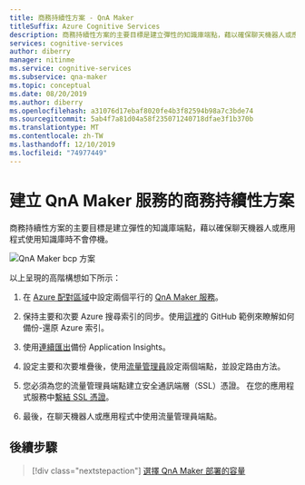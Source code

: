 ```yaml
---
title: 商務持續性方案 - QnA Maker
titleSuffix: Azure Cognitive Services
description: 商務持續性方案的主要目標是建立彈性的知識庫端點，藉以確保聊天機器人或應用程式使用知識庫時不會停機。
services: cognitive-services
author: diberry
manager: nitinme
ms.service: cognitive-services
ms.subservice: qna-maker
ms.topic: conceptual
ms.date: 08/20/2019
ms.author: diberry
ms.openlocfilehash: a31076d17ebaf8020fe4b3f82594b98a7c3bde74
ms.sourcegitcommit: 5ab4f7a81d04a58f235071240718dfae3f1b370b
ms.translationtype: MT
ms.contentlocale: zh-TW
ms.lasthandoff: 12/10/2019
ms.locfileid: "74977449"
---
```

# <a name="create-a-business-continuity-plan-for-your-qna-maker-service"></a>建立 QnA Maker 服務的商務持續性方案

商務持續性方案的主要目標是建立彈性的知識庫端點，藉以確保聊天機器人或應用程式使用知識庫時不會停機。

![QnA Maker bcp 方案](../media/qnamaker-how-to-bcp-plan/qnamaker-bcp-plan.png)

以上呈現的高階構想如下所示：

1. 在 [Azure 配對區域](https://docs.microsoft.com/azure/best-practices-availability-paired-regions)中設定兩個平行的 [QnA Maker 服務](../How-To/set-up-qnamaker-service-azure.md)。

2. 保持主要和次要 Azure 搜尋索引的同步。使用[這裡](https://github.com/pchoudhari/QnAMakerBackupRestore)的 GitHub 範例來瞭解如何備份-還原 Azure 索引。

3. 使用[連續匯出](https://docs.microsoft.com/azure/application-insights/app-insights-export-telemetry)備份 Application Insights。

4. 設定主要和次要堆疊後，使用[流量管理員](https://docs.microsoft.com/azure/traffic-manager/)設定兩個端點，並設定路由方法。

5. 您必須為您的流量管理員端點建立安全通訊端層（SSL）憑證。 在您的應用程式服務中[繫結 SSL 憑證](https://docs.microsoft.com/azure/app-service/configure-ssl-bindings)。

6. 最後，在聊天機器人或應用程式中使用流量管理員端點。

## <a name="next-steps"></a>後續步驟

> [!div class="nextstepaction"]
> [選擇 QnA Maker 部署的容量](../Tutorials/choosing-capacity-qnamaker-deployment.md)
